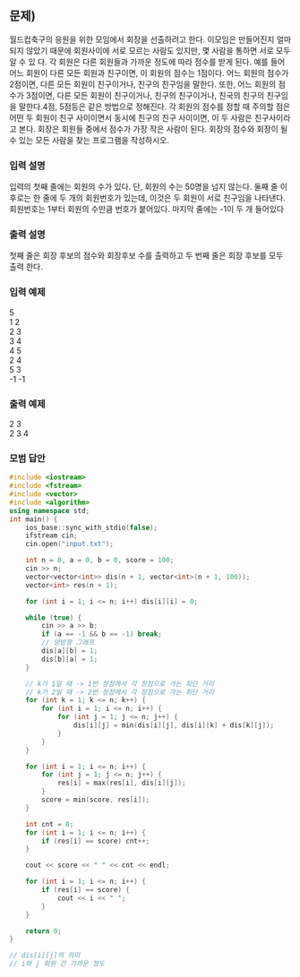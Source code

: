 ﻿## 문제)
월드컵축구의 응원을 위한 모임에서 회장을 선출하려고 한다. 이모임은 만들어진지 얼마 되지
않았기 때문에 회원사이에 서로 모르는 사람도 있지만, 몇 사람을 통하면 서로 모두 알 수 있
다.
각 회원은 다른 회원들과 가까운 정도에 따라 점수를 받게 된다.
예를 들어 어느 회원이 다른 모든 회원과 친구이면, 이 회원의 점수는 1점이다. 어느 회원의
점수가 2점이면, 다른 모든 회원이 친구이거나, 친구의 친구임을 말한다. 또한, 어느 회원의
점수가 3점이면, 다른 모든 회원이 친구이거나, 친구의 친구이거나, 친국의 친구의 친구임을
말한다.4점, 5점등은 같은 방법으로 정해진다.
각 회원의 점수를 정할 때 주의할 점은 어떤 두 회원이 친구 사이이면서 동시에 친구의 친구
사이이면, 이 두 사람은 친구사이라고 본다. 회장은 회원들 중에서 점수가 가장 작은 사람이
된다.
회장의 점수와 회장이 될 수 있는 모든 사람을 찾는 프로그램을 작성하시오.

### 입력 설명
입력의 첫째 줄에는 회원의 수가 있다.
단, 회원의 수는 50명을 넘지 않는다. 둘째 줄 이후로는 한 줄에 두 개의 회원번호가 있는데,
이것은 두 회원이 서로 친구임을 나타낸다. 회원번호는 1부터 회원의 수만큼 번호가 붙어있다.
마지막 줄에는 -1이 두 개 들어있다

### 출력 설명
첫째 줄은 회장 후보의 점수와 회장후보 수를 출력하고 두 번째 줄은 회장 후보를 모두 출력
한다.

### 입력 예제
5\
1 2\
2 3\
3 4\
4 5\
2 4\
5 3\
-1 -1

### 출력 예제
2 3\
2 3 4

### 모범 답안
``` Cpp
#include <iostream>
#include <fstream>
#include <vector>
#include <algorithm>
using namespace std;
int main() {
    ios_base::sync_with_stdio(false);
    ifstream cin;
    cin.open("input.txt");

    int n = 0, a = 0, b = 0, score = 100;
    cin >> n;
    vector<vector<int>> dis(n + 1, vector<int>(n + 1, 100));
    vector<int> res(n + 1);

    for (int i = 1; i <= n; i++) dis[i][i] = 0;

    while (true) {
        cin >> a >> b;
        if (a == -1 && b == -1) break;
        // 양방향 그래프
        dis[a][b] = 1;
        dis[b][a] = 1;
    }

    // k가 1일 때 -> 1번 정점에서 각 정점으로 가는 최단 거리
    // k가 2일 때 -> 2번 정점에서 각 정점으로 가는 최단 거리
    for (int k = 1; k <= n; k++) {
        for (int i = 1; i <= n; i++) {
            for (int j = 1; j <= n; j++) {
                dis[i][j] = min(dis[i][j], dis[i][k] + dis[k][j]);
            }
        }
    }

    for (int i = 1; i <= n; i++) {
        for (int j = 1; j <= n; j++) {
            res[i] = max(res[i], dis[i][j]);
        }
        score = min(score, res[i]);
    }

    int cnt = 0;
    for (int i = 1; i <= n; i++) {
        if (res[i] == score) cnt++;
    }

    cout << score << " " << cnt << endl;

    for (int i = 1; i <= n; i++) {
        if (res[i] == score) {
            cout << i << " ";
        }
    }

    return 0;
}

// dis[i][j]의 의미
// i와 j 회원 간 가까운 정도
```